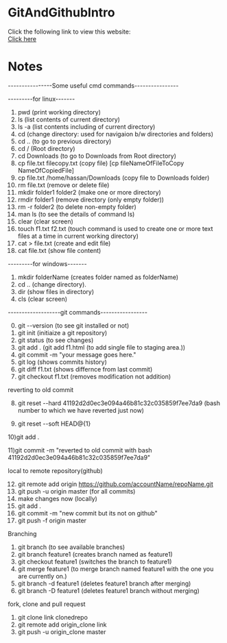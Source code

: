 # GitAndGithubIntro

Click the following link to view this website:<br/>
<a href="https://raza023.github.io/GitAndGithubIntro/">Click here</a>

# Notes
----------------Some useful cmd commands----------------

---------for linux-------
01) pwd (print working directory)
02) ls (list contents of current directory)
03) ls -a (list contents including of current directory)
04) cd (change directory: used for navigaion b/w directories and folders)
05) cd .. (to go to previous directory)
06) cd /  (Root directory)
07) cd Downloads (to go to Downloads from Root directory)
08) cp file.txt filecopy.txt (copy file) [cp fileNameOfFileToCopy NameOfCopiedFile]
09) cp file.txt /home/hassan/Downloads   (copy file to Downloads folder)
10) rm file.txt (remove or delete file)
11) mkdir folder1 folder2 (make one or more directory)
12) rmdir folder1 (remove directory (only empty folder))
13) rm -r folder2 (to delete non-empty folder)
14) man ls (to see the details of command ls)
15) clear (clear screen)
16) touch f1.txt f2.txt (touch command is used to create one or more text files at a time in current working directory)
17) cat > file.txt (create and edit file)
18) cat file.txt (show file content)

---------for windows-------
01) mkdir folderName   (creates folder named as folderName)
02) cd ..   (change directory).
03) dir  (show files in directory)
04) cls (clear screen)

-------------------git commands-----------------

0) git --version       (to see git installed or not)
1) git init            (initiaize a git repository)
2) git status          (to see changes)
3) git add .           (git add f1.html (to add single file to staging area.))
4) git commit -m "your message goes here."
5) git log             (shows commits history)
6) git diff f1.txt     (shows differnce from last commit)
7) git checkout f1.txt (removes modification not addition)

reverting to old commit

8) git reset --hard  41192d2d0ec3e094a46b81c32c035859f7ee7da9 (bash number to which we have reverted just now)

9) git reset --soft HEAD@{1}

10)git add . 

11)git commit -m "reverted to old commit with bash 41192d2d0ec3e094a46b81c32c035859f7ee7da9"

local to remote repository(github)

12) git remote add origin https://github.com/accountName/repoName.git
13) git push -u origin master   (for all commits)
14) make changes now (locally)
15) git add .
16) git commit -m "new commit but its not on github"
17) git push -f origin master

Branching

1) git branch               (to see available branches)
2) git branch feature1      (creates branch named as feature1)
3) git checkout feature1    (switches the branch to feature1)
4) git merge feature1       (to merge branch named feature1 with the one you are currently on.)
4) git branch -d feature1   (deletes feature1 branch after merging)
5) git branch -D feature1   (deletes feature1 branch without merging)

fork, clone and pull request
1) git clone link clonedrepo
2) git remote add origin_clone link
3) git push -u origin_clone master


